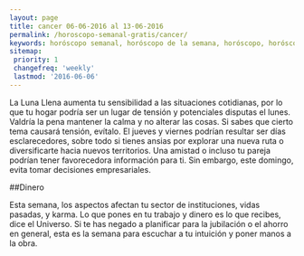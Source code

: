 ```yaml
---
layout: page
title: cancer 06-06-2016 al 13-06-2016 
permalink: /horoscopo-semanal-gratis/cancer/
keywords: horóscopo semanal, horóscopo de la semana, horóscopo, horóscopo gratis,horóscopos, horóscopo esperanza gracia, horoscopos cancer la semana, horóscopos gratis, Tarot, Astrologia, Zodíaco, cancer, horoscopo gratis
sitemap:
 priority: 1
 changefreq: 'weekly'
 lastmod: '2016-06-06'
---
```

La Luna Llena aumenta tu sensibilidad a las situaciones cotidianas, por lo que tu hogar podría ser un lugar de tensión y potenciales disputas el lunes. Valdría la pena mantener la calma y no alterar las cosas. Si sabes que cierto tema causará tensión, evítalo. El jueves y viernes podrían resultar ser días esclarecedores, sobre todo si tienes ansias por explorar una nueva ruta o diversificarte hacia nuevos territorios. Una amistad o incluso tu pareja podrían tener favorecedora información para ti. Sin embargo, este domingo, evita tomar decisiones empresariales.  

##Dinero

Esta semana, los aspectos afectan tu sector de instituciones, vidas pasadas, y karma. Lo que pones en tu trabajo y dinero es lo que recibes, dice el Universo. Si te has negado a planificar para la jubilación o el ahorro en general, esta es la semana para escuchar a tu intuición y poner manos a la obra.